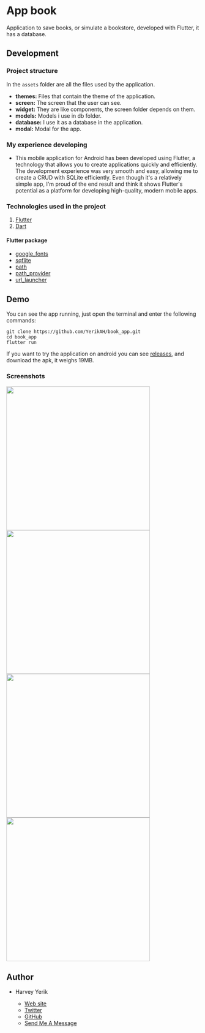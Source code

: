 # App book
Application to save books, or simulate a bookstore, developed with Flutter, it has a database. 

## Development 

### Project structure

In the `assets` folder are all the files used by the application.

- **themes:** Files that contain the theme of the application.
- **screen:** The screen that the user can see.
- **widget:** They are like components, the screen folder depends on them.
- **models:** Models i use in db folder.
- **database:** I use it as a database in the application.
- **modal:** Modal for the app.


### My experience developing

 - This mobile application for Android has been developed using Flutter, a technology that allows you to create applications quickly and efficiently. The development experience was very smooth and easy, allowing me to create a CRUD with SQLite efficiently. Even though it's a relatively simple app, I'm proud of the end result and think it shows Flutter's potential as a platform for developing high-quality, modern mobile apps.

### Technologies used in the project

1. [Flutter](https://flutter.dev/)
2. [Dart](https://dart.dev/)
#### Flutter package
- [google_fonts](https://pub.dev/packages/google_fonts)
- [sqflite](https://pub.dev/packages/sqflite)
- [path](https://pub.dev/packages/path)
- [path_provider](https://pub.dev/packages/path_provider)
- [url_launcher](https://pub.dev/packages/url_launcher)


## Demo 

You can see the app running, just open the terminal and enter the following commands:
```
git clone https://github.com/YerikAH/book_app.git
cd book_app
flutter run
```
If you want to try the application on android you can see [releases](https://github.com/YerikAH/book_app/releases/tag/book_app), and download the apk, it weighs 19MB.

### Screenshots
<img src="./screenshots/ss-1.png" width="375" />
<img src="./screenshots/ss-2.png" width="375" />
<img src="./screenshots/ss-3.png" width="375" />
<img src="./screenshots/ss-4.png" width="375" />

## Author

- Harvey Yerik

    - [Web site](https://portfolio-harvey.netlify.app/)
    - [Twitter](https://twitter.com/yerikhar)
    - [GitHub](https://github.com/YerikAH)
    - [Send Me A Message](https://yerikah.github.io/send-me-a-message/dist/)
